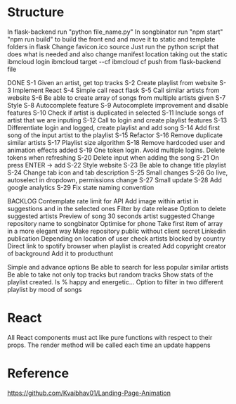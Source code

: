 # Structure

In flask-backend run "python file_name.py"
In songbinator run "npm start"
"npm run build" to build the front end and move it to static and template folders in flask
Change favicon.ico source
Just run the python script that does what is needed and also change manifest location taking out the static
ibmcloud login
ibmcloud target --cf
ibmcloud cf push from flask-backend file

DONE
S-1 Given an artist, get top tracks
S-2 Create playlist from website
S-3 Implement React
S-4 Simple call react flask
S-5 Call similar artists from website
S-6 Be able to create array of songs from multiple artists given
S-7 Style
S-8 Autocomplete feature
S-9 Autocomplete improvement and disable features
S-10 Check if artist is duplicated in selected
S-11 Include songs of artist that we are inputing
S-12 Call to login and create playlist features
S-13 Differentiate login and logged, create playlist and add song
S-14 Add first song of the input artist to the playlist
S-15 Refactor
S-16 Remove duplicate similar artists
S-17 Playlist size algorithm
S-18 Remove hardcoded user and animation effects added
S-19 One token login. Avoid multiple logins. Delete tokens when refreshing
S-20 Delete input when adding the song
S-21 On press ENTER -> add
S-22 Style website
S-23 Be able to change title playlist
S-24 Change tab icon and tab description
S-25 Small changes
S-26 Go live, autoselect in dropdown, permissions change
S-27 Small update
S-28 Add google analytics
S-29 Fix state naming convention

BACKLOG
Contemplate rate limit for API
Add image within artist in suggestions and in the selected ones
Filter by date release
Option to delete suggested artists
Preview of song 30 seconds artist suggested
Change repository name to songbinator
Optimise for phone
Take first item of array in a more elegant way
Make repository public without client secret
Linkedin publication
Depending on location of user check artists blocked by country
Direct link to spotify browser when playlist is created
Add copyright creator of background
Add it to producthunt

Simple and advance options
Be able to search for less popular similar artists
Be able to take not only top tracks but random tracks
Show stats of the playlist created. Is % happy and energetic...
Option to filter in two different playlist by mood of songs



# React
All React components must act like pure functions with respect to their props.
The render method will be called each time an update happens


# Reference
https://github.com/Kvaibhav01/Landing-Page-Animation